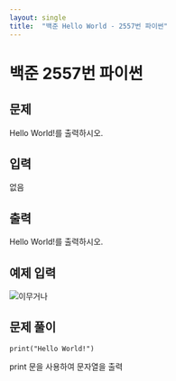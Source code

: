 ```yaml
---
layout: single
title:  "백준 Hello World - 2557번 파이썬"
---
```


# 백준 2557번 파이썬



## 문제

Hello World!를 출력하시오.



## 입력

없음



## 출력

Hello World!를 출력하시오.



## 예제 입력

<img src="./asserts/images/2021-10-11 png" alt="이무거나"  />



## **문제 풀이**



`print("Hello World!")`



print 문을 사용하여 문자열을 출력



